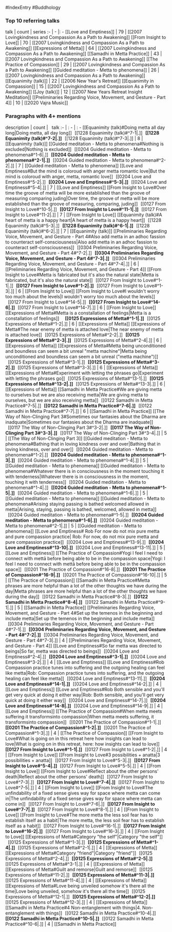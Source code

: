 #IndexEntry #Buddhology

### Top 10 referring talks
talk | count | series
:- | - |: -
[[Love and Emptiness]] | 79 | [[2007 Lovingkindness and Compassion As a Path to Awakening]]
[[From Insight to Love]] | 70 | [[2007 Lovingkindness and Compassion As a Path to Awakening]]
[[Expressions of Metta]] | 64 | [[2007 Lovingkindness and Compassion As a Path to Awakening]]
[[Samadhi in Metta Practice]] | 43 | [[2007 Lovingkindness and Compassion As a Path to Awakening]]
[[The Practice of Compassion]] | 29 | [[2007 Lovingkindness and Compassion As a Path to Awakening]]
[[Guided meditation - Metta to phenomena]] | 26 | [[2007 Lovingkindness and Compassion As a Path to Awakening]]
[[Equanimity (talk)]] | 22 | [[2006 New Year's Retreat]]
[[Equanimity in Compassion]] | 15 | [[2007 Lovingkindness and Compassion As a Path to Awakening]]
[[Joy (talk)]] | 12 | [[2007 New Years Retreat Insight Meditation]]
[[Preliminaries Regarding Voice, Movement, and Gesture - Part 4]] | 10 | [[2020 Vajra Music]]

### Paragraphs with 4+ mentions
description | count | &nbsp;&nbsp;talk
:- | : - | : -
[[Equanimity (talk)#Doing metta all day long\|Doing metta, all day long]] &nbsp;&nbsp;[[1228 Equanimity (talk)#^7-1\|.]] &nbsp; **[[1228 Equanimity (talk)#^7-2\|.]]** &nbsp; [[1228 Equanimity (talk)#^7-3\|.]] | 8 | [[Equanimity (talk)]]
[[Guided meditation - Metta to phenomena#Nothing is excluded\|Nothing is excluded]] &nbsp;&nbsp;[[0204 Guided meditation - Metta to phenomena#^1-6\|.]] &nbsp; **[[0204 Guided meditation - Metta to phenomena#^2-1\|.]]** &nbsp; [[0204 Guided meditation - Metta to phenomena#^2-2\|.]] | 7 | [[Guided meditation - Metta to phenomena]]
[[Love and Emptiness#But the mind is coloroud with anger metta romantic love\|But the mind is coloroud with anger, metta, romantic love]] &nbsp;&nbsp;[[0204 Love and Emptiness#^5-2\|.]] &nbsp; **[[0204 Love and Emptiness#^5-3\|.]]** &nbsp; [[0204 Love and Emptiness#^5-4\|.]] | 7 | [[Love and Emptiness]]
[[From Insight to Love#Over time the groove of metta will be more established than the groove of measuring comparing juding\|Over time, the groove of metta will be more established than the groove of measuring, comparing, juding]] &nbsp;&nbsp;[[0127 From Insight to Love#^10-5\|.]] &nbsp; **[[0127 From Insight to Love#^11-1\|.]]** &nbsp; [[0127 From Insight to Love#^11-2\|.]] | 7 | [[From Insight to Love]]
[[Equanimity (talk)#A heart of metta is a happy heart\|A heart of metta is a happy heart]] &nbsp;&nbsp;[[1228 Equanimity (talk)#^5-3\|.]] &nbsp; **[[1228 Equanimity (talk)#^6-1\|.]]** &nbsp; [[1228 Equanimity (talk)#^6-2\|.]] | 7 | [[Equanimity (talk)]]
[[Preliminaries Regarding Voice, Movement, and Gesture - Part 4#Also add metta in an adhoc fassion to counteract self-consciousness\|Also add metta in an adhoc fassion to counteract self-consciousness]] &nbsp;&nbsp;[[0304 Preliminaries Regarding Voice, Movement, and Gesture - Part 4#^7-2\|.]] &nbsp; **[[0304 Preliminaries Regarding Voice, Movement, and Gesture - Part 4#^7-3\|.]]** &nbsp; [[0304 Preliminaries Regarding Voice, Movement, and Gesture - Part 4#^7-4\|.]] | 6 | [[Preliminaries Regarding Voice, Movement, and Gesture - Part 4]]
[[From Insight to Love#Metta is fabricated but it's also the natural state\|Metta is fabricated, but it's also the natural state]] &nbsp;&nbsp;[[0127 From Insight to Love#^1-1\|.]] &nbsp; **[[0127 From Insight to Love#^1-2\|.]]** &nbsp; [[0127 From Insight to Love#^1-3\|.]] | 6 | [[From Insight to Love]]
[[From Insight to Love#I wouldn't worry too much about the levels\|I wouldn't worry too much about the levels]] &nbsp;&nbsp;[[0127 From Insight to Love#^14-5\|.]] &nbsp; **[[0127 From Insight to Love#^14-6\|.]]** &nbsp; [[0127 From Insight to Love#^14-7\|.]] | 6 | [[From Insight to Love]]
[[Expressions of Metta#Metta is a constallation of feelings\|Metta is a constallation of feelings]] &nbsp;&nbsp; &nbsp; **[[0125 Expressions of Metta#^1-1\|.]]** &nbsp; [[0125 Expressions of Metta#^1-2\|.]] | 6 | [[Expressions of Metta]]
[[Expressions of Metta#The near enemy of metta is attached love\|The near enemy of metta is attached love]] &nbsp;&nbsp;[[0125 Expressions of Metta#^2-2\|.]] &nbsp; **[[0125 Expressions of Metta#^2-3\|.]]** &nbsp; [[0125 Expressions of Metta#^2-4\|.]] | 6 | [[Expressions of Metta]]
[[Expressions of Metta#Metta being unconditioned and boundless can seem a bit unreal "metta machine"\|Metta being unconditioned and boundless can seem a bit unreal ("metta machine")]] &nbsp;&nbsp;[[0125 Expressions of Metta#^3-1\|.]] &nbsp; **[[0125 Expressions of Metta#^3-2\|.]]** &nbsp; [[0125 Expressions of Metta#^3-3\|.]] | 6 | [[Expressions of Metta]]
[[Expressions of Metta#Experiment with letting the phrases go\|Experiment with letting the phrases go]] &nbsp;&nbsp;[[0125 Expressions of Metta#^13-1\|.]] &nbsp; **[[0125 Expressions of Metta#^13-2\|.]]** &nbsp; [[0125 Expressions of Metta#^13-3\|.]] | 6 | [[Expressions of Metta]]
[[Samadhi in Metta Practice#We are giving metta to ourselves but we are also receiving metta\|We are giving metta to ourselves, but we are also receiving metta]] &nbsp;&nbsp;[[0122 Samadhi in Metta Practice#^7-5\|.]] &nbsp; **[[0122 Samadhi in Metta Practice#^7-6\|.]]** &nbsp; [[0122 Samadhi in Metta Practice#^7-7\|.]] | 6 | [[Samadhi in Metta Practice]]
[[The Way of Non-Clinging Part 3#Sometimes our fantasies about the Dharma are inadquate\|Sometimes our fantasies about the Dharma are inadquate]] &nbsp;&nbsp;[[0117 The Way of Non-Clinging Part 3#^3-2\|.]] &nbsp; **[[0117 The Way of Non-Clinging Part 3#^3-3\|.]]** &nbsp; [[0117 The Way of Non-Clinging Part 3#^3-4\|.]] | 5 | [[The Way of Non-Clinging Part 3]]
[[Guided meditation - Metta to phenomena#Bathing that in loving kindness over and over\|Bathing that in loving kindness, over and over]] &nbsp;&nbsp;[[0204 Guided meditation - Metta to phenomena#^1-2\|.]] &nbsp; **[[0204 Guided meditation - Metta to phenomena#^1-3\|.]]** &nbsp; [[0204 Guided meditation - Metta to phenomena#^1-4\|.]] | 5 | [[Guided meditation - Metta to phenomena]]
[[Guided meditation - Metta to phenomena#Whatever there is in consciousness in the moment touching it with tenderness\|Whatever there is in consciousness in the moment, touching it with tenderness]] &nbsp;&nbsp;[[0204 Guided meditation - Metta to phenomena#^1-4\|.]] &nbsp; **[[0204 Guided meditation - Metta to phenomena#^1-5\|.]]** &nbsp; [[0204 Guided meditation - Metta to phenomena#^1-6\|.]] | 5 | [[Guided meditation - Metta to phenomena]]
[[Guided meditation - Metta to phenomena#Arising staying passing is bathed welcomed allowed in metta\|Arising, staying, passing is bathed, welcomed, allowed in metta]] &nbsp;&nbsp;[[0204 Guided meditation - Metta to phenomena#^1-5\|.]] &nbsp; **[[0204 Guided meditation - Metta to phenomena#^1-6\|.]]** &nbsp; [[0204 Guided meditation - Metta to phenomena#^2-1\|.]] | 5 | [[Guided meditation - Metta to phenomena]]
[[Love and Emptiness# Rob For now do not mix pure metta and pure compassion practice\| Rob: For now, do not mix pure metta and pure compassion practice]] &nbsp;&nbsp;[[0204 Love and Emptiness#^13-9\|.]] &nbsp; **[[0204 Love and Emptiness#^13-10\|.]]** &nbsp; [[0204 Love and Emptiness#^13-11\|.]] | 5 | [[Love and Emptiness]]
[[The Practice of Compassion#Yogi I feel I need to connect with mettā before being able to be in the compassion space\|Yogi: I feel I need to connect with mettā before being able to be in the compassion space]] &nbsp;&nbsp;[[0201 The Practice of Compassion#^16-8\|.]] &nbsp; **[[0201 The Practice of Compassion#^16-9\|.]]** &nbsp; [[0201 The Practice of Compassion#^16-10\|.]] | 5 | [[The Practice of Compassion]]
[[Samadhi in Metta Practice#Metta phrases are more helpful than a lot of the other thoughts we have during the day\|Metta phrases are more helpful than a lot of the other thoughts we have during the day]] &nbsp;&nbsp;[[0122 Samadhi in Metta Practice#^8-3\|.]] &nbsp; **[[0122 Samadhi in Metta Practice#^8-4\|.]]** &nbsp; [[0122 Samadhi in Metta Practice#^9-1\|.]] | 5 | [[Samadhi in Metta Practice]]
[[Preliminaries Regarding Voice, Movement, and Gesture - Part 4#Set up the temenos in the beginning and include metta\|Set up the temenos in the beginning and include metta]] &nbsp;&nbsp;[[0304 Preliminaries Regarding Voice, Movement, and Gesture - Part 4#^7-1\|.]] &nbsp; **[[0304 Preliminaries Regarding Voice, Movement, and Gesture - Part 4#^7-2\|.]]** &nbsp; [[0304 Preliminaries Regarding Voice, Movement, and Gesture - Part 4#^7-3\|.]] | 4 | [[Preliminaries Regarding Voice, Movement, and Gesture - Part 4]]
[[Love and Emptiness#So far metta was directed to beings\|So far, metta was directed to beings]] &nbsp;&nbsp;[[0204 Love and Emptiness#^2-4\|.]] &nbsp; **[[0204 Love and Emptiness#^3-1\|.]]** &nbsp; [[0204 Love and Emptiness#^3-2\|.]] | 4 | [[Love and Emptiness]]
[[Love and Emptiness#Rob Compassion practice tunes into suffering and the outgoing healing can feel like metta\|Rob: Compassion practice tunes into suffering, and the outgoing healing can feel like metta]] &nbsp;&nbsp;[[0204 Love and Emptiness#^13-11\|.]] &nbsp; **[[0204 Love and Emptiness#^14-1\|.]]** &nbsp; [[0204 Love and Emptiness#^14-2\|.]] | 4 | [[Love and Emptiness]]
[[Love and Emptiness#Rob Both sensible and you'll get very quick at doing it either way\|Rob: Both sensible, and you'll get very quick at doing it either way]] &nbsp;&nbsp;[[0204 Love and Emptiness#^14-7\|.]] &nbsp; **[[0204 Love and Emptiness#^14-8\|.]]** &nbsp; [[0204 Love and Emptiness#^14-9\|.]] | 4 | [[Love and Emptiness]]
[[The Practice of Compassion#When metta meets suffering it transformsinto compassion\|When metta meets suffering, it transformsinto compassion]] &nbsp;&nbsp;[[0201 The Practice of Compassion#^1-1\|.]] &nbsp; **[[0201 The Practice of Compassion#^1-2\|.]]** &nbsp; [[0201 The Practice of Compassion#^1-3\|.]] | 4 | [[The Practice of Compassion]]
[[From Insight to Love#What is going on in this retreat here how insights can lead to love\|What is going on in this retreat, here: how insights can lead to love]] &nbsp;&nbsp; &nbsp; **[[0127 From Insight to Love#^1-1\|.]]** &nbsp; [[0127 From Insight to Love#^1-2\|.]] | 4 | [[From Insight to Love]]
[[From Insight to Love#3 possibilities + anatta\|3 possibilities + anatta]] &nbsp;&nbsp;[[0127 From Insight to Love#^5-3\|.]] &nbsp; **[[0127 From Insight to Love#^5-4\|.]]** &nbsp; [[0127 From Insight to Love#^5-5\|.]] | 4 | [[From Insight to Love]]
[[From Insight to Love#Reflect about the other persons' death\|Reflect about the other persons' death]] &nbsp;&nbsp;[[0127 From Insight to Love#^7-3\|.]] &nbsp; **[[0127 From Insight to Love#^7-4\|.]]** &nbsp; [[0127 From Insight to Love#^7-5\|.]] | 4 | [[From Insight to Love]]
[[From Insight to Love#The unfindability of a fixed sense gives way for space where metta can come in\|The unfindability of a fixed sense gives way for space where metta can come in]] &nbsp;&nbsp;[[0127 From Insight to Love#^7-6\|.]] &nbsp; **[[0127 From Insight to Love#^7-7\|.]]** &nbsp; [[0127 From Insight to Love#^8-1\|.]] | 4 | [[From Insight to Love]]
[[From Insight to Love#The more metta the less soil fear has to establish itself as a habit\|The more metta, the less soil fear has to establish itself as a habit]] &nbsp;&nbsp;[[0127 From Insight to Love#^16-1\|.]] &nbsp; **[[0127 From Insight to Love#^16-2\|.]]** &nbsp; [[0127 From Insight to Love#^16-3\|.]] | 4 | [[From Insight to Love]]
[[Expressions of Metta#Category "the self"\|Category "the self"]] &nbsp;&nbsp;[[0125 Expressions of Metta#^1-3\|.]] &nbsp; **[[0125 Expressions of Metta#^1-4\|.]]** &nbsp; [[0125 Expressions of Metta#^2-1\|.]] | 4 | [[Expressions of Metta]]
[[Expressions of Metta#Category "friend"\|Category "friend"]] &nbsp;&nbsp;[[0125 Expressions of Metta#^2-4\|.]] &nbsp; **[[0125 Expressions of Metta#^2-5\|.]]** &nbsp; [[0125 Expressions of Metta#^3-1\|.]] | 4 | [[Expressions of Metta]]
[[Expressions of Metta#Guilt and remorse\|Guilt and remorse]] &nbsp;&nbsp;[[0125 Expressions of Metta#^11-2\|.]] &nbsp; **[[0125 Expressions of Metta#^11-3\|.]]** &nbsp; [[0125 Expressions of Metta#^11-4\|.]] | 4 | [[Expressions of Metta]]
[[Expressions of Metta#Love being unveiled somehow it's there all the time\|Love being unveiled, somehow it's there all the time]] &nbsp;&nbsp;[[0125 Expressions of Metta#^12-1\|.]] &nbsp; **[[0125 Expressions of Metta#^12-2\|.]]** &nbsp; [[0125 Expressions of Metta#^12-3\|.]] | 4 | [[Expressions of Metta]]
[[Samadhi in Metta Practice#4 Non-entanglement with things\|4. Non-entanglement with things]] &nbsp;&nbsp;[[0122 Samadhi in Metta Practice#^10-4\|.]] &nbsp; **[[0122 Samadhi in Metta Practice#^10-5\|.]]** &nbsp; [[0122 Samadhi in Metta Practice#^10-6\|.]] | 4 | [[Samadhi in Metta Practice]]

